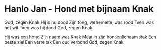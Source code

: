 # Hanlo Jan - Hond met bijnaam Knak
God, zegen Knak
Hij is nu dood
Zijn tong, verhemelte, was rood
Toen was het wit
Toen was hij dood
God, zegen Knak

Hij was een hond
Zijn naam was Knak
Maar in zijn hondenlichaam stak
Een beste ziel
Een verre tak
Een oud verbond
God, zegen Knak